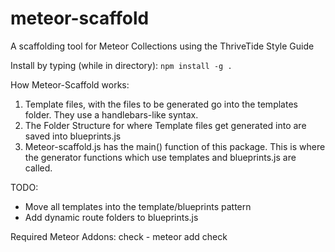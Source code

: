 # meteor-scaffold
A scaffolding tool for Meteor Collections using the ThriveTide Style Guide

Install by typing (while in directory):
`npm install -g .`


How Meteor-Scaffold works:

1. Template files, with the files to be generated go into the templates folder. They use a handlebars-like syntax.
2. The Folder Structure for where Template files get generated into are saved into blueprints.js
3. Meteor-scaffold.js has the main() function of this package. This is where the generator functions which use templates and blueprints.js are called.

TODO:
- Move all templates into the template/blueprints pattern
- Add dynamic route folders to blueprints.js


Required Meteor Addons:
check - meteor add check
